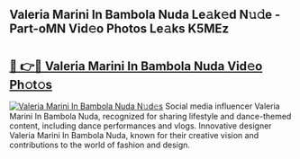 ## Valeria Marini In Bambola Nuda Le𝚊k𝚎d N𝚞𝚍e - Part-oMN Vid𝚎o Photos Le𝚊ks K5MEz

# <h2><a href="http://fbg0rmo.evod.top/?m=Valeria+Marini+In+Bambola+Nuda">🔗 👉🔴 Valeria Marini In Bambola Nuda Vid𝚎o Ph𝚘t𝚘s</a></h2>

[![Valeria Marini In Bambola Nuda N𝚞d𝚎s](https://i.imgur.com/8V9OHl7.gif)](http://fbg0rmo.evod.top/?m=Valeria+Marini+In+Bambola+Nuda)
Social media influencer Valeria Marini In Bambola Nuda, recognized for sharing lifestyle and dance-themed content, including dance performances and vlogs. Innovative designer Valeria Marini In Bambola Nuda, known for their creative vision and contributions to the world of fashion and design. 

